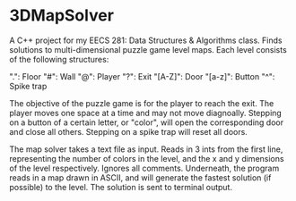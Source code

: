 # 3DMapSolver
A C++ project for my EECS 281: Data Structures & Algorithms class. Finds solutions to multi-dimensional puzzle game level maps. Each level consists of the following structures:

".": Floor
"#": Wall
"@": Player
"?": Exit
"[A-Z]": Door
"[a-z]": Button
"^": Spike trap

The objective of the puzzle game is for the player to reach the exit. The player moves one space at a time and may not move diagnoally. Stepping on a button of a certain letter, or "color", will open the corresponding door and close all others. Stepping on a spike trap will reset all doors.

The map solver takes a text file as input. Reads in 3 ints from the first line, representing the number of colors in the level, and the x and y dimensions of the level respectively. Ignores all comments. Underneath, the program reads in a map drawn in ASCII, and will generate the fastest solution (if possible) to the level. The solution is sent to terminal output.
